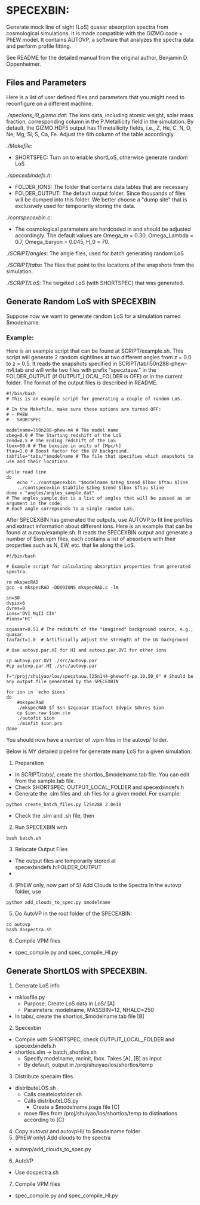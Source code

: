 # SPECEXBIN:

Generate mock line of sight (LoS) quasar absorption spectra from cosmological simulations. It is made compatible with the GIZMO code + PhEW model. It contains AUTOVP, a software that analyzes the spectra data and perform profile fitting.

See README for the detailed manual from the original author, Benjamin D. Oppenheimer.

## Files and Parameters

Here is a list of user defined files and parameters that you might need to reconfigure on a different machine.

_./specions_i9_gizmo.dat_: The ions data, including atomic weight, solar mass fraction, corresponding column in the P.Metallicity field in the simulation. By default, the GIZMO HDF5 output has 11 metallicity fields, i.e., Z, He, C, N, O, Ne, Mg, Si, S, Ca, Fe. Adjust the 6th column of the table accordingly.

_./Makefile_:
  - SHORTSPEC: Turn on to enable shortLoS, otherwise generate random LoS

_./specexbindefs.h_:
  - FOLDER_IONS: The folder that contains data tables that are necessary
  - FOLDER_OUTPUT: The default output folder. Since thousands of files will be dumped into this folder. We better choose a "dump site" that is exclusively used for temporarily storing the data.

_./contspecexbin.c_:
  - The cosmological parameters are hardcoded in and should be adjusted accordingly. The default values are Omega_m = 0.30, Omega_Lambda = 0.7, Omega_baryon = 0.045, H_0 = 70.

_./SCRIPT/angles_: The angle files, used for batch generating random LoS

_./SCRIPT/tabs_: The files that point to the locations of the snapshots from the simulation.

_./SCRIPT/LoS_: The targeted LoS (with SHORTSPEC) that was generated.

## Generate Random LoS with SPECEXBIN

Suppose now we want to generate random LoS for a simulation named $modelname.

### Example:

Here is an example script that can be found at SCRIPT/example.sh. This script will generate 2 random sightlines at two different angles from z = 0.0 to z = 0.5. It reads the snapshots specified in SCRIPT/tab/l50n288-phew-m4.tab and will write two files with prefix "specztauw." in the FOLDER_OUTPUT (if OUTPUT_LOCAL_FOLDER is OFF) or in the current folder. The format of the output files is described in README.

```
#!/bin/bash
# This is an example script for generating a couple of random LoS.

# In the Makefile, make sure these options are turned OFF:
# - PHEW
# - SHORTSPEC

modelname=l50n288-phew-m4 # THe model name
zbeg=0.0 # The Starting redshift of the LoS
zend=0.5 # The Ending redshift of the LoS
lbox=50.0 # The boxsize in units of [Mpc/h]
ftau=1.0 # Boost factor for the UV background.
tabfile="tabs/"$modelname # The file that specifies which snapshots to use and their locations

while read line 
do
    echo "../contspecexbin "$modelname $zbeg $zend $lbox $ftau $line
    ../contspecexbin $tabfile $zbeg $zend $lbox $ftau $line
done < "angles/angles_sample.dat"
# The angles_sample.dat is a list of angles that will be passed as an argument in the code.
# Each angle correpsonds to a single random LoS.
```

After SPECEXBIN has generated the outputs, use AUTOVP to fit line profiles and extract information about different ions. Here is an example that can be found at autovp/example.sh. It reads the SPECEXBIN output and generate a number of $ion.vpm files, each contains a list of absorbers with their properties such as N, EW, etc. that lie along the LoS.
```
#!/bin/bash

# Example script for calculating absorption properties from generated spectra.

rm mkspecRAD
gcc -o mkspecRAD -DDO9IONS mkspecRAD.c -lm

sn=30
dvpix=6
dvres=0
ions='OVI MgII CIV'
#ions='HI'

zquasar=0.51 # The redshift of the "imagined" background source, e.g., quasar
taufact=1.0  # Artificially adjust the strength of the UV background

# Use autovp.par.HI for HI and autovp.par.OVI for other ions

cp autovp.par.OVI ./src/autovp.par
#cp autovp.par.HI ./src/autovp.par 

f="/proj/shuiyao/los/specztauw.l25n144-phewoff-pp.10.50_0" # Should be any output file generated by the SPECEXBIN

for ion in `echo $ions`
do
    #mkspecRad
    ./mkspecRAD $f $sn $zquasar $taufact $dvpix $dvres $ion
    cp $ion.raw $ion.cln
    ./autofit $ion
    ./minfit $ion.pro
done    
```

You should now have a number of .vpm files in the autovp/ folder.

Below is MY detailed pipeline for generate many LoS for a given simulation.

1. Preparation
  - In SCRIPT/tabs/, create the shortlos_$modelname.tab file. You can edit from the sample.tab file.
  - Check SHORTSPEC, OUTPUT_LOCAL_FOLDER and specexbindefs.h
  - Generate the .slm files and .sh files for a given model. For example:
  ```
  python create_batch_files.py l25n288 2.0e38
  ```
  - Check the .slm and .sh file, then

2. Run SPECEXBIN with
```
bash batch.sh
```

3. Relocate Output Files
  - The output files are temporarily stored at specexbindefs.h:FOLDER_OUTPUT
  - 

4. (PhEW only, now part of 5) Add Clouds to the Spectra
In the autovp folder, use
```
python add_clouds_to_spec.py $modelname
```

5. Do AutoVP
In the root folder of the SPECEXBIN:
```
cd autovp
bash dospectra.sh
```

6. Compile VPM files
  - spec_compile.py and spec_compile_HI.py

## Generate ShortLOS with SPECEXBIN.

1. Generate LoS info
  - mklosfile.py
    - Purpose: Create LoS data in LoS/ [A]
    - Parameters: modelname, MASSBIN=12, NHALO=250
  - In tabs/, create the shortlos_$modelname.tab file [B]
2. Specexbin
  - Compile with SHORTSPEC, check OUTPUT_LOCAL_FOLDER and specexbindefs.h
  - shortlos.slm -> batch_shortlos.sh
    - Specify modelname, mcinit, lbox. Takes [A], [B] as input
    - By default, output in /proj/shuiyao/los/shortlos/temp
3. Distribute specaim files
  - distributeLOS.sh
    - Calls createlosfolder.sh
    - Calls distributeLOS.py
      - Create a $modelname.page file [C]
    - move files from /proj/shuiyao/los/shortlos/temp to distinations according to [C]
4. Copy autovp/ and autovpHI/ to $modelname folder
5. (PhEW only) Add clouds to the spectra
  - autovp/add_clouds_to_spec.py
6. AutoVP
  - Use dospectra.sh
7. Compile VPM files
  - spec_compile.py and spec_compile_HI.py
